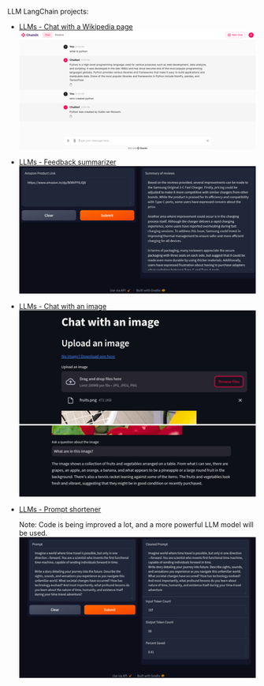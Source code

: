 LLM LangChain projects:
- [LLMs - Chat with a Wikipedia page](/projects/LLM_Chat_with_Wikipedia_page.ipynb)
	![LLMs - Chat with a Wikipedia page](./LLM_Chat_with_Wikipedia_page.png)


- [LLMs - Feedback summarizer](/projects/LLM_Feedback_summarizer.ipynb)
	![LLMs - Feedback summarizer](./LLM_Feedback_summarizer.png)


- [LLMs - Chat with an image](/projects/LLM_Image_chat.py)
	![LLMs - Chat with an image](./LLM_Image_chat.png)
	![LLMs - Chat with an image](./LLM_Image_chat2.png)


- [LLMs - Prompt shortener](/projects/LLM_Prompt_shortener.ipynb)

	Note: Code is being improved a lot, and a more powerful LLM model will be used.
	![LLMs - Prompt shortener](./LLM_Prompt_shortener.png)




